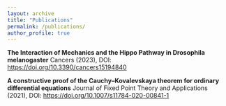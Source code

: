 ```yaml
---
layout: archive
title: "Publications"
permalink: /publications/
author_profile: true
---
```


**The Interaction of Mechanics and the Hippo Pathway in Drosophila melanogaster**
Cancers (2023), DOI: https://doi.org/10.3390/cancers15194840 


**A constructive proof of the Cauchy–Kovalevskaya theorem for ordinary differential equations**
Journal of Fixed Point Theory and Applications (2021), DOI: https://doi.org/10.1007/s11784-020-00841-1
